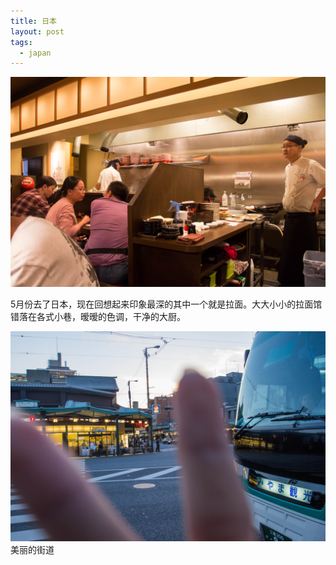 ```yaml
---
title: 日本
layout: post
tags:
  - japan
---
```


[![日本拉面](/media/files/IMG_6809.jpg)](/media/files/IMG_6809.jpg)

5月份去了日本，现在回想起来印象最深的其中一个就是拉面。大大小小的拉面馆错落在各式小巷，暧暧的色调，干净的大厨。

[![日本拉面](/media/files/IMG_6805.jpg)](/media/files/IMG_6805.jpg)
美丽的街道
